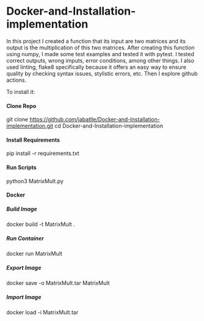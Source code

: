 # Docker-and-Installation-implementation
In this project I created a function that its input are two matrices and its output is the multiplication of this two matrices. After creating this function using numpy, I made some test examples and tested it with pytest. I tested correct outputs, wrong imputs, error conditions, among other things. I also used linting, flake8 specifically because it offers an easy way to ensure quality by checking syntax issues, stylistic errors, etc. Then I explore github actions.

To install it:
#### Clone Repo

git clone https://github.com/jabatlle/Docker-and-Installation-implementation.git
cd Docker-and-Installation-implementation

#### Install Requirements

pip install -r requirements.txt

#### Run Scripts

python3 MatrixMult.py

#### Docker

##### Build Image

docker build -t MatrixMult .

##### Run Container

docker run MatrixMult


##### Export Image

docker save -o MatrixMult.tar MatrixMult

##### Import Image 

docker load -i MatrixMult.tar


